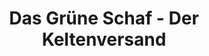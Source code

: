 ---
title: "Das Grüne Schaf - Der Keltenversand"
url: /asslar/das-gruene-schaf-der-keltenversand/
shop: Katalog
---